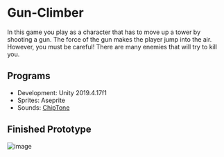 # Gun-Climber
In this game you play as a character that has to move up a tower by shooting a gun. The force of the gun makes the player jump into the air. However, you must be careful! There are many enemies that will try to kill you.

## Programs

* Development: Unity 2019.4.17f1
* Sprites: Aseprite 
* Sounds: [ChipTone](https://sfbgames.itch.io/chiptone)

## Finished Prototype

![image](https://user-images.githubusercontent.com/28463194/109370242-ce3a6a00-789f-11eb-99cc-941314e30f96.png)
